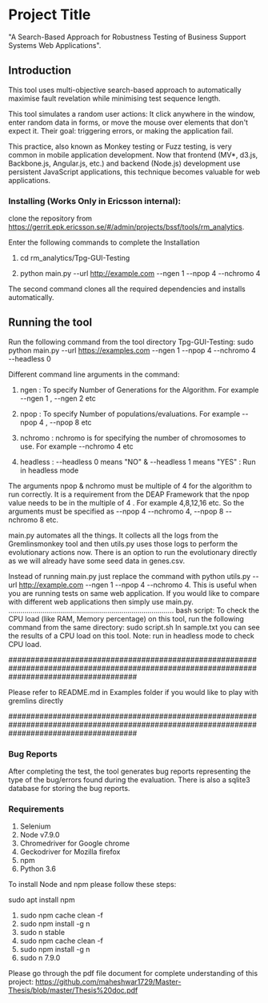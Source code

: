 # Project Title

 "A Search-Based Approach for Robustness Testing of Business Support Systems Web Applications".

## Introduction

This tool uses multi-objective search-based approach to automatically maximise fault revelation while minimising test sequence length.

This tool simulates a random user actions: It click anywhere in the window, enter random data in forms, or move the mouse over elements that don't expect it. Their goal: triggering errors, or making the application fail.

This practice, also known as Monkey testing or Fuzz testing, is very common in mobile application development. Now that frontend (MV*, d3.js, Backbone.js, Angular.js, etc.) and backend (Node.js) development use persistent JavaScript applications, this technique becomes valuable for web applications.

### Installing (Works Only in Ericsson internal):

clone the repository from https://gerrit.epk.ericsson.se/#/admin/projects/bssf/tools/rm_analytics.

Enter the following commands to complete the Installation

1. cd  rm_analytics/Tpg-GUI-Testing

2. python main.py --url http://example.com --ngen 1 --npop 4 --nchromo 4


The second command clones all the required dependencies and installs automatically.



## Running the tool

Run the following command from the tool directory Tpg-GUI-Testing: sudo python main.py --url https://examples.com --ngen 1 --npop 4 --nchromo 4 --headless 0

Different command line arguments in the command:

1. ngen : To specify Number of Generations for the Algorithm. For example --ngen 1 , --ngen 2 etc

2. npop : To specify Number of populations/evaluations. For example --npop 4 , --npop 8 etc

3. nchromo : nchromo is for specifying the number of chromosomes to use. For example --nchromo 4 etc

4. headless : --headless 0 means "NO" & --headless 1 means "YES" : Run in headless mode


The arguments npop & nchromo must be multiple of 4 for the algorithm to run correctly. It is a requirement from the DEAP Framework that the npop value needs to be in the multiple of 4 . For example 4,8,12,16 etc. So the arguments must be specified as --npop 4 --nchromo 4, --npop 8 --nchromo 8 etc.

main.py automates all the things. It collects all the logs from the Gremlinsmonkey tool and then utils.py uses those logs to perform the evolutionary actions now. There is an option to run the evolutionary directly as we will already have some seed data in genes.csv.

Instead of running main.py just replace the command with python utils.py --url http://example.com --ngen 1 --npop 4 --nchromo 4. This is useful when you are running tests on same web application. If you would like to compare with different web applications then simply use main.py.
..................................................................................
bash script:
To check the CPU load (like RAM, Memory percentage) on this tool, run the following command from the same directory: sudo script.sh
In sample.txt you can see the results of a CPU load on this tool.
Note: run in headless mode to check CPU load.

#############################################################################################################################################

Please refer to README.md in Examples folder if you would like to play with gremlins directly

#############################################################################################################################################


### Bug Reports

After completing the test, the tool generates bug reports representing the type of the bug/errors found during the evaluation. There is also a sqlite3 database for storing the bug reports.

### Requirements

1. Selenium
2. Node v7.9.0
3. Chromedriver for Google chrome
4. Geckodriver for Mozilla firefox
5. npm
6. Python 3.6


To install Node and npm please follow these steps:

sudo apt install npm

1. sudo npm cache clean -f
2. sudo npm install -g n
3. sudo n stable
4. sudo npm cache clean -f
5. sudo npm install -g n
6. sudo n 7.9.0

Please go through the pdf file document for complete understanding of this project: https://github.com/maheshwar1729/Master-Thesis/blob/master/Thesis%20doc.pdf
